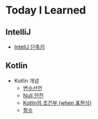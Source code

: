 # Today I Learned




## IntelliJ
* [IntellJ 단축키](https://github.com/lch9772/TIL/blob/main/IntelliJ/intellij_command.md)

## Kotlin
- Kotlin 개념
  - [변수선언](https://github.com/lch9772/TIL/blob/main/Kotlin/Kotlin%20%EA%B0%9C%EB%85%90/%EB%B3%80%EC%88%98%EC%84%A0%EC%96%B8.md)
  - [Null 안전](https://github.com/lch9772/TIL/blob/main/Kotlin/Kotlin%20%EA%B0%9C%EB%85%90/Null%20%EC%95%88%EC%A0%84.md)
  - [Kotlin의 조건부 (when 표현식)](https://github.com/lch9772/TIL/blob/main/Kotlin/Kotlin%20%EA%B0%9C%EB%85%90/Kotlin%EC%9D%98%20%EC%A1%B0%EA%B1%B4%EB%B6%80%20(when%20%ED%91%9C%ED%98%84%EC%8B%9D).md)
  - [함수](https://github.com/lch9772/TIL/blob/main/Kotlin/Kotlin%20%EA%B0%9C%EB%85%90/%ED%95%A8%EC%88%98.md)
